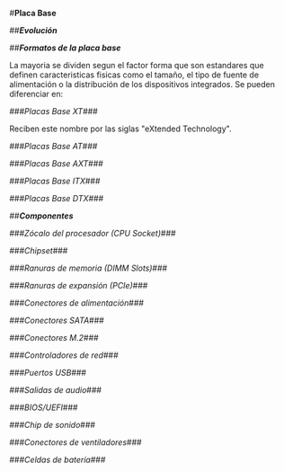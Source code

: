 #**Placa Base**

##***Evolución***



##***Formatos de la placa base***

La mayoria se dividen segun el factor forma que son estandares que definen caracteristicas fisicas como el tamaño, el tipo de fuente de alimentación o la distribución de los dispositivos integrados. 
Se pueden diferenciar en:

###*Placas Base XT*###

Reciben este nombre por las siglas "eXtended Technology".

###*Placas Base AT*###

###*Placas Base AXT*###

###*Placas Base ITX*###

###*Placas Base DTX*###


##***Componentes***

###*Zócalo del procesador (CPU Socket)*###


###*Chipset*###


###*Ranuras de memoria (DIMM Slots)*###


###*Ranuras de expansión (PCIe)*###


###*Conectores de alimentación*###


###*Conectores SATA*###


###*Conectores M.2*###


###*Controladores de red*###


###*Puertos USB*###


###*Salidas de audio*###


###*BIOS/UEFI*###


###*Chip de sonido*###


###*Conectores de ventiladores*###


###*Celdas de batería*###

